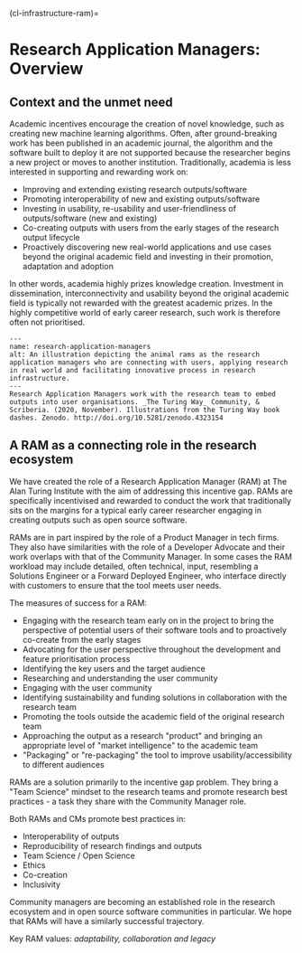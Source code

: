 (cl-infrastructure-ram)=
# Research Application Managers: Overview

## Context and the unmet need

Academic incentives encourage the creation of novel knowledge, such as creating new machine learning algorithms. 
Often, after ground-breaking work has been published in an academic journal, the algorithm and the software built to deploy it are not supported because the researcher begins a new project or moves to another institution.
Traditionally, academia is less interested in supporting and rewarding work on:
- Improving and extending existing research outputs/software
- Promoting interoperability of new and existing outputs/software
- Investing in usability, re-usability and user-friendliness of outputs/software (new and existing)
- Co-creating outputs with users from the early stages of the research output lifecycle
- Proactively discovering new real-world applications and use cases beyond the original academic field and investing in their promotion, adaptation and adoption 

In other words, academia highly prizes knowledge creation. 
Investment in dissemination, interconnectivity and usability beyond the original academic field is typically not rewarded with the greatest academic prizes. 
In the highly competitive world of early career research, such work is therefore often not prioritised. 

```{figure} ../../figures/research-application-managers.jpg
---
name: research-application-managers
alt: An illustration depicting the animal rams as the research application managers who are connecting with users, applying research in real world and facilitating innovative process in research infrastructure.
---
Research Application Managers work with the research team to embed outputs into user organisations. _The Turing Way_ Community, & Scriberia. (2020, November). Illustrations from the Turing Way book dashes. Zenodo. http://doi.org/10.5281/zenodo.4323154
```


## A RAM as a connecting role in the research ecosystem

We have created the role of a Research Application Manager (RAM) at The Alan Turing Institute with the aim of addressing this incentive gap. 
RAMs are specifically incentivised and rewarded to conduct the work that traditionally sits on the margins for a typical early career researcher engaging in creating outputs such as open source software. 

RAMs are in part inspired by the role of a Product Manager in tech firms. 
They also have similarities with the role of a Developer Advocate and their work overlaps with that of the Community Manager.
In some cases the RAM workload may include detailed, often technical, input, resembling a Solutions Engineer or a Forward Deployed Engineer, who interface directly with customers to ensure that the tool meets user needs.

The measures of success for a RAM:
- Engaging with the research team early on in the project to bring the perspective of potential users of their software tools and to proactively co-create from the early stages
- Advocating for the user perspective throughout the development and feature prioritisation process
- Identifying the key users and the target audience
- Researching and understanding the user community
- Engaging with the user community
- Identifying sustainability and funding solutions in collaboration with the research team
- Promoting the tools outside the academic field of the original research team
- Approaching the output as a research "product" and bringing an appropriate level of "market intelligence" to the academic team
- "Packaging" or "re-packaging" the tool to improve usability/accessibility to different audiences

RAMs are a solution primarily to the incentive gap problem. 
They bring a "Team Science" mindset to the research teams and promote research best practices - a task they share with the Community Manager role.

Both RAMs and CMs promote best practices in:
- Interoperability of outputs 
- Reproducibility of research findings and outputs
- Team Science / Open Science
- Ethics
- Co-creation
- Inclusivity

Community managers are becoming an established role in the research ecosystem and in open source software communities in particular. 
We hope that RAMs will have a similarly successful trajectory. 

Key RAM values: _adaptability, collaboration and legacy_

